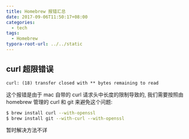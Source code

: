 ```yaml
---
title: Homebrew 报错汇总
date: 2017-09-06T11:50:17+08:00
categories:
  - tech
tags:
  - Homebrew
typora-root-url: ../../static
---
```


## curl 超限错误

```
curl: (18) transfer closed with ** bytes remaining to read
```

这个报错是由于 mac 自带的 curl 请求头中长度的限制导致的, 我们需要按照由 homebrew 管理的 curl 和 git 来避免这个问题:

```bash
$ brew install curl --with-openssl
$ brew install git --with-curl --with-openssl
```

暂时解决方法不详
